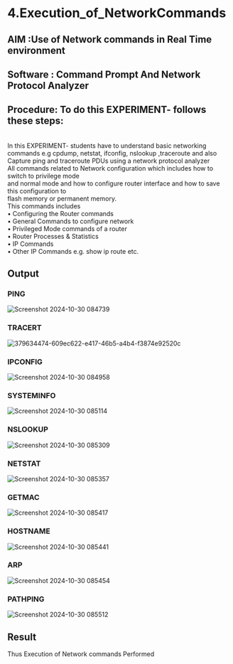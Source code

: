 # 4.Execution_of_NetworkCommands
## AIM :Use of Network commands in Real Time environment
## Software : Command Prompt And Network Protocol Analyzer
## Procedure: To do this EXPERIMENT- follows these steps:
<BR>
In this EXPERIMENT- students have to understand basic networking commands e.g cpdump, netstat, ifconfig, nslookup ,traceroute and also Capture ping and traceroute PDUs using a network protocol analyzer 
<BR>
All commands related to Network configuration which includes how to switch to privilege mode
<BR>
and normal mode and how to configure router interface and how to save this configuration to
<BR>
flash memory or permanent memory.
<BR>
This commands includes
<BR>
• Configuring the Router commands
<BR>
• General Commands to configure network
<BR>
• Privileged Mode commands of a router 
<BR>
• Router Processes & Statistics
<BR>
• IP Commands
<BR>
• Other IP Commands e.g. show ip route etc.
<BR>

## Output

### PING

![Screenshot 2024-10-30 084739](https://github.com/user-attachments/assets/e067fdfc-adec-4d21-8632-e736655a625e)

### TRACERT
![379634474-609ec622-e417-46b5-a4b4-f3874e92520c](https://github.com/user-attachments/assets/31725f37-734a-4130-a8bb-d9914dc85e67)

### IPCONFIG
![Screenshot 2024-10-30 084958](https://github.com/user-attachments/assets/9d1bc79f-2a51-45e9-aaf5-4b634b4b0180)

### SYSTEMINFO
![Screenshot 2024-10-30 085114](https://github.com/user-attachments/assets/32214980-cb07-4637-8087-e2c4c54f7223)

### NSLOOKUP
![Screenshot 2024-10-30 085309](https://github.com/user-attachments/assets/9f6c4641-a3b3-4f44-9ab3-e716eb162a7a)
### NETSTAT
![Screenshot 2024-10-30 085357](https://github.com/user-attachments/assets/171d159d-5e84-4c88-8613-9321f3606158)
### GETMAC
![Screenshot 2024-10-30 085417](https://github.com/user-attachments/assets/d6e00fa0-ca0f-484e-b6b2-dd612766d826)

### HOSTNAME
![Screenshot 2024-10-30 085441](https://github.com/user-attachments/assets/64e36396-c09e-43a8-8353-effa1a5d4a1c)

### ARP

![Screenshot 2024-10-30 085454](https://github.com/user-attachments/assets/c48627a9-bf2e-4eba-9e7b-6f5e504de3e5)

### PATHPING

![Screenshot 2024-10-30 085512](https://github.com/user-attachments/assets/08ad04e8-3172-4f25-8add-1fd38885215e)









## Result
Thus Execution of Network commands Performed 
